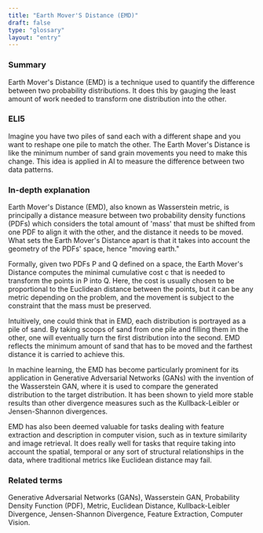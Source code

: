 ```yaml
---
title: "Earth Mover'S Distance (EMD)"
draft: false
type: "glossary"
layout: "entry"
---
```


### Summary
Earth Mover's Distance (EMD) is a technique used to quantify the difference between two probability distributions. It does this by gauging the least amount of work needed to transform one distribution into the other.

### ELI5
Imagine you have two piles of sand each with a different shape and you want to reshape one pile to match the other. The Earth Mover's Distance is like the minimum number of sand grain movements you need to make this change. This idea is applied in AI to measure the difference between two data patterns.

### In-depth explanation
Earth Mover's Distance (EMD), also known as Wasserstein metric, is principally a distance measure between two probability density functions (PDFs) which considers the total amount of 'mass' that must be shifted from one PDF to align it with the other, and the distance it needs to be moved. What sets the Earth Mover's Distance apart is that it takes into account the geometry of the PDFs' space, hence "moving earth."

Formally, given two PDFs P and Q defined on a space, the Earth Mover's Distance computes the minimal cumulative cost c that is needed to transform the points in P into Q. Here, the cost is usually chosen to be proportional to the Euclidean distance between the points, but it can be any metric depending on the problem, and the movement is subject to the constraint that the mass must be preserved.

Intuitively, one could think that in EMD, each distribution is portrayed as a pile of sand. By taking scoops of sand from one pile and filling them in the other, one will eventually turn the first distribution into the second. EMD reflects the minimum amount of sand that has to be moved and the farthest distance it is carried to achieve this.

In machine learning, the EMD has become particularly prominent for its application in Generative Adversarial Networks (GANs) with the invention of the Wasserstein GAN, where it is used to compare the generated distribution to the target distribution. It has been shown to yield more stable results than other divergence measures such as the Kullback-Leibler or Jensen-Shannon divergences.

EMD has also been deemed valuable for tasks dealing with feature extraction and description in computer vision, such as in texture similarity and image retrieval. It does really well for tasks that require taking into account the spatial, temporal or any sort of structural relationships in the data, where traditional metrics like Euclidean distance may fail.

### Related terms
Generative Adversarial Networks (GANs), Wasserstein GAN, Probability Density Function (PDF), Metric, Euclidean Distance, Kullback-Leibler Divergence, Jensen-Shannon Divergence, Feature Extraction, Computer Vision.
